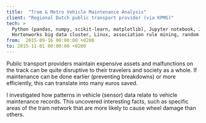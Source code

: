 ```yaml
---
title:  "Tram & Metro Vehicle Maintenance Analysis"
client: "Regional Dutch public transport provider (via KPMG)"
tech: > 
  Python (pandas, numpy, scikit-learn, matplotlib), Jupyter notebook, Java, SQL, Hive, Hadoop, Spark, 
  Hortonworks big data cluster, Linux, association rule mining, random forest classifier
from:  2015-09-16 00:00:00 +0200
to: 2015-11-01 00:00:00 +0200
---
```

Public transport providers maintain expensive assets and malfunctions on the track can be quite disruptive to their travelers
and society as a whole. If maintenance can be done earlier (preventing breakdowns) or more efficiently, this can translate into many euros saved.

I investigated how patterns in vehicle (sensor) data relate to vehicle maintenance records. This uncovered interesting facts, such as
specific areas of the tram network that are more likely to cause wheel damage than others.
